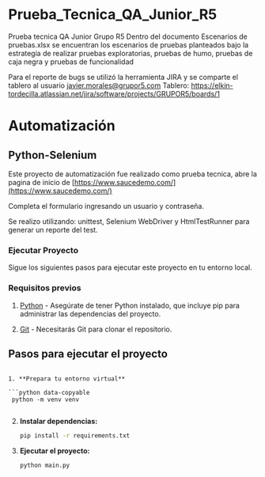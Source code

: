 # Prueba_Tecnica_QA_Junior_R5
Prueba tecnica QA Junior Grupo R5
Dentro del documento Escenarios de pruebas.xlsx se encuentran los escenarios de pruebas planteados bajo la estrategía de realizar pruebas exploratorias, pruebas de humo, pruebas de caja negra y pruebas de funcionalidad

Para el reporte de bugs se utilizó la herramienta JIRA y se comparte el tablero al usuario javier.morales@grupor5.com 
Tablero: https://elkin-tordecilla.atlassian.net/jira/software/projects/GRUPOR5/boards/1

# Automatización

## Python-Selenium

Este proyecto de automatización fue realizado como prueba tecnica, abre la pagina de inicio de [https://www.saucedemo.com/](https://www.saucedemo.com/)

Completa el formulario ingresando un usuario y contraseña.

Se realizo utilizando: unittest, Selenium WebDriver y HtmlTestRunner para generar un reporte del test.

### Ejecutar Proyecto

Sigue los siguientes pasos para ejecutar este proyecto en tu entorno local.

### Requisitos previos

1. [Python](https://www.python.org/) - Asegúrate de tener Python instalado, que incluye pip para administrar las dependencias del proyecto.

2. [Git](https://git-scm.com/) - Necesitarás Git para clonar el repositorio.

## Pasos para ejecutar el proyecto

````

1. **Prepara tu entorno virtual**

```python data-copyable
 python -m venv venv


````

2. **Instalar dependencias:**

   ```bash data-copyable
   pip install -r requirements.txt

   ```

3. **Ejecutar el proyecto:**

   ```bash data-copyable
   python main.py
   ```
